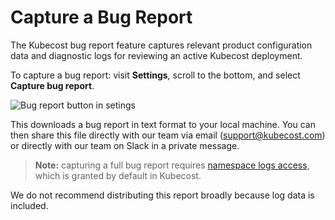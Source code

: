 Capture a Bug Report
====================

The Kubecost bug report feature captures relevant product configuration data and diagnostic logs for reviewing an active Kubecost deployment.

To capture a bug report: visit __Settings__, scroll to the bottom, and select __Capture bug report__.

![Bug report button in setings](https://raw.githubusercontent.com/kubecost/docs/main/images/bug-report.png)

This downloads a bug report in text format to your local machine. You can then share this file directly with our team via email (support@kubecost.com) or directly with our team on Slack in a private message.

> __Note:__ capturing a full bug report requires [namespace logs access](https://github.com/kubecost/cost-analyzer-helm-chart/blob/df5e4ab053e3a8bd22534bceff9a468b82d33f0f/cost-analyzer/values.yaml#L367), which is granted by default in Kubecost.

We do not recommend distributing this report broadly because log data is included.



<!--- {"article":"4407601805975","section":"4402815696919","permissiongroup":"1500001277122"} --->
